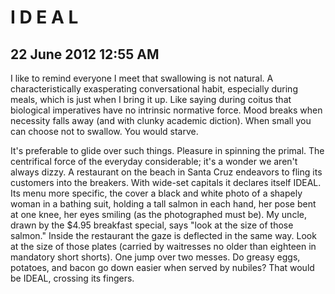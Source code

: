 # I D E A L
## 22 June 2012 12:55 AM


I like to remind everyone I meet that swallowing is not natural. A characteristically exasperating conversational habit, especially during meals, which is just when I bring it up. Like saying during coitus that biological imperatives have no intrinsic normative force. Mood breaks when necessity falls away (and with clunky academic diction). When small you can choose not to swallow. You would starve.

It's preferable to glide over such things. Pleasure in spinning the primal. The centrifical force of the everyday considerable; it's a wonder we aren't always dizzy. A restaurant on the beach in Santa Cruz endeavors to fling its customers into the breakers. With wide-set capitals it declares itself IDEAL. Its menu more specific, the cover a black and white photo of a shapely woman in a bathing suit, holding a tall salmon in each hand, her pose bent at one knee, her eyes smiling (as the photographed must be). My uncle, drawn by the $4.95 breakfast special, says "look at the size of those salmon." Inside the restaurant the gaze is deflected in the same way. Look at the size of those plates (carried by waitresses no older than eighteen in mandatory short shorts). One jump over two messes. Do greasy eggs, potatoes, and bacon go down easier when served by nubiles? That would be IDEAL, crossing its fingers.